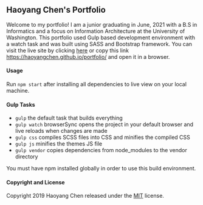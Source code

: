## Haoyang Chen's Portfolio

Welcome to my portfolio! I am a junior graduating in June, 2021 with a B.S in Informatics and a focus on Information Architecture at the University of Washington. This portfolio used Gulp based development environment with a watch task and was built using SASS and Bootstrap framework. 
You can visit the live site by clicking [here](https://haoyangchen.github.io/portfolio/) or copy this link https://haoyangchen.github.io/portfolio/ and open it in a browser. 

#### Usage

Run `npm start` after installing all dependencies to live view on your local machine.

#### Gulp Tasks

- `gulp` the default task that builds everything
- `gulp watch` browserSync opens the project in your default browser and live reloads when changes are made
- `gulp css` compiles SCSS files into CSS and minifies the compiled CSS
- `gulp js` minifies the themes JS file
- `gulp vendor` copies dependencies from node_modules to the vendor directory

You must have npm installed globally in order to use this build environment.

#### Copyright and License

Copyright 2019 Haoyang Chen released under the [MIT](https://github.com/HaoyangChen/portfolio/blob/master/LICENSE) license.
